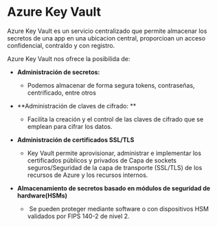 # Azure Key Vault

Azure Key Vault es un servicio centralizado que permite almacenar los secretos de una app en una ubicacion central, proporcioan un acceso confidencial, contraldo y con registro.

Azure Key Vault nos ofrece la posibilida de:

- **Administración de secretos:**
	-  Podemos almacenar de forma segura tokens, contraseñas, centrificado, entre otros

- **Administración de claves de cifrado: **
	- Facilita la creación y el control de las claves de cifrado que se emplean para cifrar los datos.	

- **Administración de certificados SSL/TLS**
	- Key Vault permite aprovisionar, administrar e implementar los certificados públicos y privados de Capa de sockets seguros/Seguridad de la capa de transporte (SSL/TLS) de los recursos de Azure y los recursos internos.

- **Almacenamiento de secretos basado en módulos de seguridad de hardware(HSMs)**
	-   Se pueden proteger mediante software o con dispositivos HSM validados por FIPS 140-2 de nivel 2.